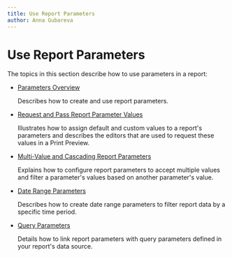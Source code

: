 ```yaml
---
title: Use Report Parameters
author: Anna Gubareva
---
```

# Use Report Parameters

The topics in this section describe how to use parameters in a report:

* [Parameters Overview](use-report-parameters/parameters-overview.md)

	Describes how to create and use report parameters.

* [Request and Pass Report Parameter Values](use-report-parameters/request-and-pass-report-parameter-values.md)

	Illustrates how to assign default and custom values to a report's parameters and describes the editors that are used to request these values in a Print Preview.

* [Multi-Value and Cascading Report Parameters](use-report-parameters/multi-value-and-cascading-parameters.md)

	Explains how to configure report parameters to accept multiple values and filter a parameter's values based on another parameter's value.

* [Date Range Parameters](use-report-parameters/date-range-parameters.md)

	Describes how to create date range parameters to filter report data by a specific time period.

* [Query Parameters](use-report-parameters/query-parameters.md)

	Details how to link report parameters with query parameters defined in your report's data source.
